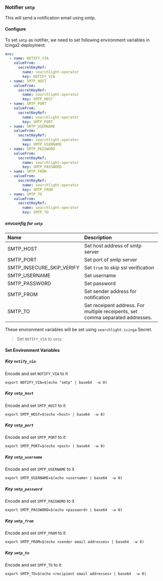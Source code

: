 ### Notifier `smtp`

This will send a notification email using smtp.

#### Configure

To set `smtp` as notifier, we need to set following environment variables in Icinga2 deployment.

```yaml
env:
  - name: NOTIFY_VIA
    valueFrom:
      secretKeyRef:
        name: searchlight-operator
        key: NOTIFY_VIA
  - name: SMTP_HOST
    valueFrom:
      secretKeyRef:
        name: searchlight-operator
        key: SMTP_HOST
  - name: SMTP_PORT
    valueFrom:
      secretKeyRef:
        name: searchlight-operator
        key: SMTP_PORT
  - name: SMTP_USERNAME
    valueFrom:
      secretKeyRef:
        name: searchlight-operator
        key: SMTP_USERNAME
  - name: SMTP_PASSWORD
    valueFrom:
      secretKeyRef:
        name: searchlight-operator
        key: SMTP_PASSWORD
  - name: SMTP_FROM
    valueFrom:
      secretKeyRef:
        name: searchlight-operator
        key: SMTP_FROM
  - name: SMTP_TO
    valueFrom:
      secretKeyRef:
        name: searchlight-operator
        key: SMTP_TO
```

##### envconfig for `smtp`

| Name                      | Description                                                                    |
| :---                      | :---                                                                           |
| SMTP_HOST                 | Set host address of smtp server                                                |
| SMTP_PORT                 | Set port of smtp server                                                        |
| SMTP_INSECURE_SKIP_VERIFY | Set `true` to skip ssl verification                                            |
| SMTP_USERNAME             | Set username                                                                   |
| SMTP_PASSWORD             | Set password                                                                   |
| SMTP_FROM                 | Set sender address for notification                                            |
| SMTP_TO                   | Set receipent address. For multiple receipents, set comma separated addresses. |


These environment variables will be set using `searchlight-icinga` Secret.

> Set `NOTIFY_VIA` to `smtp`

#### Set Environment Variables

##### Key `notify_via`
Encode and set `NOTIFY_VIA` to it
```console
export NOTIFY_VIA=$(echo "smtp" | base64  -w 0)
```

##### Key `smtp_host`
Encode and set `SMTP_HOST` to it
```console
export SMTP_HOST=$(echo <host> | base64  -w 0)
```

##### Key `smtp_port`
Encode and set `SMTP_PORT` to it
```console
export SMTP_PORT=$(echo <post> | base64  -w 0)
```

##### Key `smtp_username`
Encode and set `SMTP_USERNAME` to it
```console
export SMTP_USERNAME=$(echo <username> | base64  -w 0)
```

##### Key `smtp_password`
Encode and set `SMTP_PASSWORD` to it
```console
export SMTP_PASSWORD=$(echo <password> | base64  -w 0)
```

##### Key `smtp_from`
Encode and set `SMTP_FROM` to it
```console
export SMTP_FROM=$(echo <sender email addresses> | base64  -w 0)
```


##### Key `smtp_to`
Encode and set `SMTP_TO` to it
```console
export SMTP_TO=$(echo <recipient email addresses> | base64  -w 0)
```
